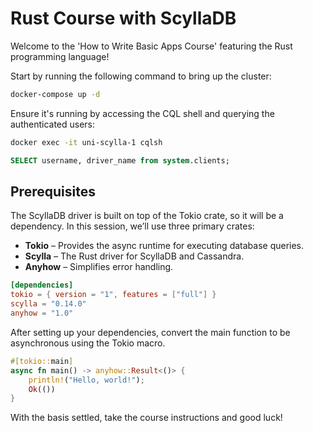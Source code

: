 # Rust Course with ScyllaDB

Welcome to the 'How to Write Basic Apps Course' featuring the Rust programming language!

Start by running the following command to bring up the cluster:

```bash
docker-compose up -d
```

Ensure it's running by accessing the CQL shell and querying the authenticated users:

```bash
docker exec -it uni-scylla-1 cqlsh
```

```sql
SELECT username, driver_name from system.clients;
```

## Prerequisites

The ScyllaDB driver is built on top of the Tokio crate, so it will be a dependency. In this session, we’ll use three
primary crates:

- **Tokio** – Provides the async runtime for executing database queries.
- **Scylla** – The Rust driver for ScyllaDB and Cassandra.
- **Anyhow** – Simplifies error handling.

```toml
[dependencies]
tokio = { version = "1", features = ["full"] }
scylla = "0.14.0"
anyhow = "1.0"
```

After setting up your dependencies, convert the main function to be asynchronous using the Tokio macro.

```rust
#[tokio::main]
async fn main() -> anyhow::Result<()> {
    println!("Hello, world!");
    Ok(())
}
```

With the basis settled, take the course instructions and good luck!

